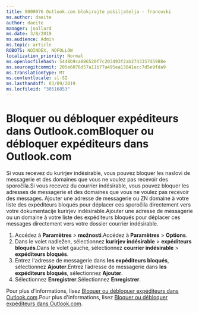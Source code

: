 ```yaml
---
title: 8000076 Outlook.com blokirajte pošiljatelja - francoski
ms.author: daeite
author: daeite
manager: joallard
ms.date: 3/8/2019
ms.audience: Admin
ms.topic: article
ROBOTS: NOINDEX, NOFOLLOW
localization_priority: Normal
ms.openlocfilehash: 5448b9ca086520f7c203493f2ab2743357d5988e
ms.sourcegitcommit: 205e6076d57a11b77a495ea13841ecc7d5e9fda9
ms.translationtype: MT
ms.contentlocale: sl-SI
ms.lasthandoff: 03/09/2019
ms.locfileid: "30516853"
---
```

# <a name="bloquer-ou-dbloquer-expditeurs-dans-outlookcom"></a><span data-ttu-id="9b7fa-102">Bloquer ou débloquer expéditeurs dans Outlook.com</span><span class="sxs-lookup"><span data-stu-id="9b7fa-102">Bloquer ou débloquer expéditeurs dans Outlook.com</span></span>

<span data-ttu-id="9b7fa-103">Si vous recevez du kurirjev indésirable, vous pouvez bloquer les naslovi de messagerie et des domaines que vous ne voulez pas recevoir des sporočila.</span><span class="sxs-lookup"><span data-stu-id="9b7fa-103">Si vous recevez du courrier indésirable, vous pouvez bloquer les adresses de messagerie et des domaines que vous ne voulez pas recevoir des messages.</span></span> <span data-ttu-id="9b7fa-104">Ajouter une adresse de messagerie ou ZN domaine à votre liste des expéditeurs bloqués pour déplacer ces sporočila directement vers votre dokumentacije kurirjev indésirable.</span><span class="sxs-lookup"><span data-stu-id="9b7fa-104">Ajouter une adresse de messagerie ou un domaine à votre liste des expéditeurs bloqués pour déplacer ces messages directement vers votre dossier courrier indésirable.</span></span>

1. <span data-ttu-id="9b7fa-105">Accédez à **Paramètres** > **možnosti**.</span><span class="sxs-lookup"><span data-stu-id="9b7fa-105">Accédez à **Paramètres** > **Options**.</span></span>
2. <span data-ttu-id="9b7fa-106">Dans le volet nadležen, sélectionnez **kurirjev indésirable** > **expéditeurs bloqués**.</span><span class="sxs-lookup"><span data-stu-id="9b7fa-106">Dans le volet gauche, sélectionnez **courrier indésirable** > **expéditeurs bloqués**.</span></span>
3. <span data-ttu-id="9b7fa-107">Entrez l'adresse de messagerie dans **les expéditeurs bloqués**, sélectionnez **Ajouter**.</span><span class="sxs-lookup"><span data-stu-id="9b7fa-107">Entrez l’adresse de messagerie dans **les expéditeurs bloqués**, sélectionnez **Ajouter**.</span></span>
4. <span data-ttu-id="9b7fa-108">Sélectionnez **Enregistrer**.</span><span class="sxs-lookup"><span data-stu-id="9b7fa-108">Sélectionnez **Enregistrer**.</span></span>

<span data-ttu-id="9b7fa-109">Pour plus d'informations, lisez [Bloquer ou débloquer expéditeurs dans Outlook.com](https://support.office.com/fr-fr/article/bloquer-ou-débloquer-expéditeurs-dans-outlook-com-afba1c94-77bb-4f50-8b85-057cf52f4d5e?ui=fr-FR&rs=fr-FR&ad=FR).</span><span class="sxs-lookup"><span data-stu-id="9b7fa-109">Pour plus d'informations, lisez [Bloquer ou débloquer expéditeurs dans Outlook.com](https://support.office.com/fr-fr/article/bloquer-ou-débloquer-expéditeurs-dans-outlook-com-afba1c94-77bb-4f50-8b85-057cf52f4d5e?ui=fr-FR&rs=fr-FR&ad=FR).</span></span>